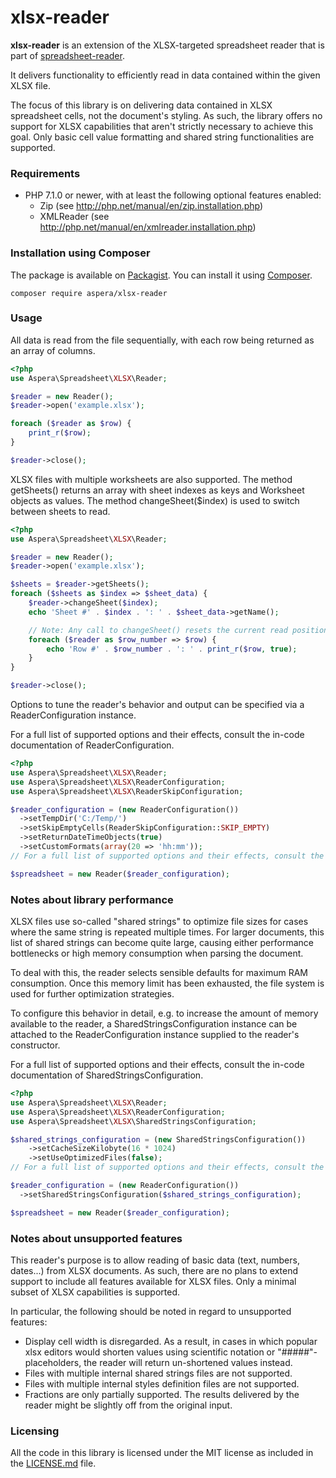 # xlsx-reader

__xlsx-reader__ is an extension of the XLSX-targeted spreadsheet reader that is part of [spreadsheet-reader](https://github.com/nuovo/spreadsheet-reader). 

It delivers functionality to efficiently read in data contained within the given XLSX file.

The focus of this library is on delivering data contained in XLSX spreadsheet cells, not the document's styling.
As such, the library offers no support for XLSX capabilities that aren't strictly necessary to achieve this goal.
Only basic cell value formatting and shared string functionalities are supported.

### Requirements
*  PHP 7.1.0 or newer, with at least the following optional features enabled:
    *  Zip (see <http://php.net/manual/en/zip.installation.php>)
    *  XMLReader (see <http://php.net/manual/en/xmlreader.installation.php>)

### Installation using Composer
The package is available on [Packagist](https://packagist.org/packages/aspera/xlsx-reader).
You can install it using [Composer](https://getcomposer.org/).

```
composer require aspera/xlsx-reader
```

### Usage

All data is read from the file sequentially, with each row being returned as an array of columns.

```php
<?php
use Aspera\Spreadsheet\XLSX\Reader;

$reader = new Reader();
$reader->open('example.xlsx');

foreach ($reader as $row) {
    print_r($row);
}

$reader->close();
```

XLSX files with multiple worksheets are also supported.
The method getSheets() returns an array with sheet indexes as keys and Worksheet objects as values.
The method changeSheet($index) is used to switch between sheets to read.

```php
<?php
use Aspera\Spreadsheet\XLSX\Reader;

$reader = new Reader();
$reader->open('example.xlsx');

$sheets = $reader->getSheets();
foreach ($sheets as $index => $sheet_data) {
    $reader->changeSheet($index);
    echo 'Sheet #' . $index . ': ' . $sheet_data->getName();

    // Note: Any call to changeSheet() resets the current read position to the beginning of the selected sheet.
    foreach ($reader as $row_number => $row) {
        echo 'Row #' . $row_number . ': ' . print_r($row, true);
    }
}

$reader->close();
```

Options to tune the reader's behavior and output can be specified via a ReaderConfiguration instance.

For a full list of supported options and their effects, consult the in-code documentation of ReaderConfiguration.

```php
<?php
use Aspera\Spreadsheet\XLSX\Reader;
use Aspera\Spreadsheet\XLSX\ReaderConfiguration;
use Aspera\Spreadsheet\XLSX\ReaderSkipConfiguration;

$reader_configuration = (new ReaderConfiguration())
  ->setTempDir('C:/Temp/')
  ->setSkipEmptyCells(ReaderSkipConfiguration::SKIP_EMPTY)
  ->setReturnDateTimeObjects(true)
  ->setCustomFormats(array(20 => 'hh:mm'));
// For a full list of supported options and their effects, consult the in-code documentation of ReaderConfiguration.

$spreadsheet = new Reader($reader_configuration);
```

### Notes about library performance
XLSX files use so-called "shared strings" to optimize file sizes for cases where the same string is repeated multiple times.
For larger documents, this list of shared strings can become quite large, causing either performance bottlenecks or
high memory consumption when parsing the document.

To deal with this, the reader selects sensible defaults for maximum RAM consumption. Once this memory limit has been
exhausted, the file system is used for further optimization strategies.

To configure this behavior in detail, e.g. to increase the amount of memory available to the reader, a SharedStringsConfiguration
instance can be attached to the ReaderConfiguration instance supplied to the reader's constructor.

For a full list of supported options and their effects, consult the in-code documentation of SharedStringsConfiguration.

```php
<?php
use Aspera\Spreadsheet\XLSX\Reader;
use Aspera\Spreadsheet\XLSX\ReaderConfiguration;
use Aspera\Spreadsheet\XLSX\SharedStringsConfiguration;

$shared_strings_configuration = (new SharedStringsConfiguration())
    ->setCacheSizeKilobyte(16 * 1024)
    ->setUseOptimizedFiles(false);
// For a full list of supported options and their effects, consult the in-code documentation of SharedStringsConfiguration.

$reader_configuration = (new ReaderConfiguration())
  ->setSharedStringsConfiguration($shared_strings_configuration);

$spreadsheet = new Reader($reader_configuration);
```

### Notes about unsupported features
This reader's purpose is to allow reading of basic data (text, numbers, dates...) from XLSX documents. As such,
there are no plans to extend support to include all features available for XLSX files. Only a minimal
subset of XLSX capabilities is supported.

In particular, the following should be noted in regard to unsupported features:
- Display cell width is disregarded. As a result, in cases in which popular xlsx editors would shorten values using
  scientific notation or "#####"-placeholders, the reader will return un-shortened values instead.
- Files with multiple internal shared strings files are not supported.
- Files with multiple internal styles definition files are not supported.
- Fractions are only partially supported. The results delivered by the reader might be slightly off from the original input.

### Licensing
All the code in this library is licensed under the MIT license as included in the [LICENSE.md](LICENSE.md) file.